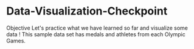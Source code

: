 # Data-Visualization-Checkpoint
Objective
Let's practice what we have learned so far and visualize some data ! This sample data set has medals and athletes from each Olympic Games.
